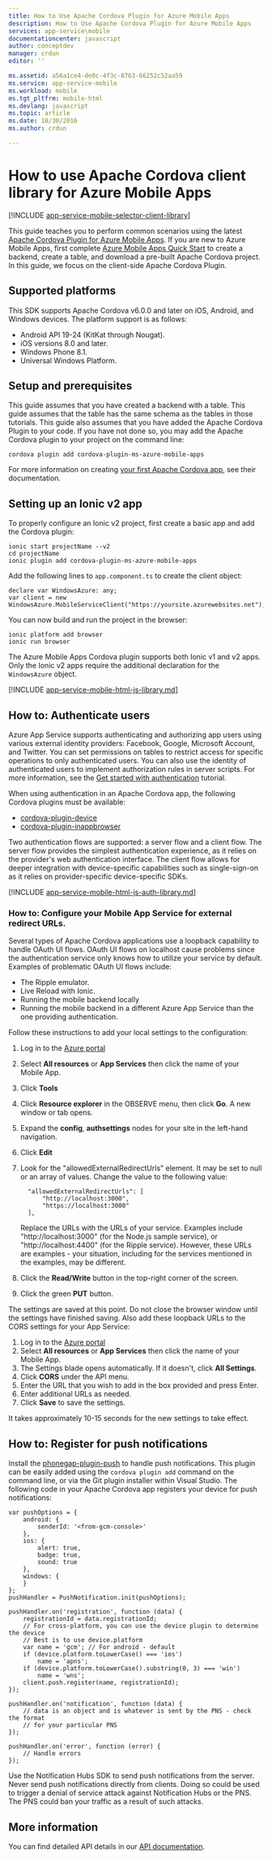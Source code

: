 ```yaml
---
title: How to Use Apache Cordova Plugin for Azure Mobile Apps
description: How to Use Apache Cordova Plugin for Azure Mobile Apps
services: app-service\mobile
documentationcenter: javascript
author: conceptdev
manager: crdun
editor: ''

ms.assetid: a56a1ce4-de0c-4f3c-8763-66252c52aa59
ms.service: app-service-mobile
ms.workload: mobile
ms.tgt_pltfrm: mobile-html
ms.devlang: javascript
ms.topic: article
ms.date: 10/30/2016
ms.author: crdun

---
```

# How to use Apache Cordova client library for Azure Mobile Apps
[!INCLUDE [app-service-mobile-selector-client-library](../../includes/app-service-mobile-selector-client-library.md)]

This guide teaches you to perform common scenarios using the latest [Apache Cordova Plugin for Azure Mobile Apps]. If you are new to Azure Mobile
Apps, first complete [Azure Mobile Apps Quick Start] to create a backend, create a table, and download a pre-built Apache Cordova project. In this
guide, we focus on the client-side Apache Cordova Plugin.

## Supported platforms
This SDK supports Apache Cordova v6.0.0 and later on iOS, Android, and Windows devices.  The platform
support is as follows:

* Android API 19-24 (KitKat through Nougat).
* iOS versions 8.0 and later.
* Windows Phone 8.1.
* Universal Windows Platform.

## <a name="Setup"></a>Setup and prerequisites
This guide assumes that you have created a backend with a table. This guide assumes that the table has the same schema as the tables in those
tutorials. This guide also assumes that you have added the Apache Cordova Plugin to your code.  If you have not done so, you may add the Apache
Cordova plugin to your project on the command line:

```
cordova plugin add cordova-plugin-ms-azure-mobile-apps
```

For more information on creating [your first Apache Cordova app], see their documentation.

## <a name="ionic"></a>Setting up an Ionic v2 app

To properly configure an Ionic v2 project, first create a basic app and add the Cordova plugin:

```
ionic start projectName --v2
cd projectName
ionic plugin add cordova-plugin-ms-azure-mobile-apps
```

Add the following lines to `app.component.ts` to create the client object:

```
declare var WindowsAzure: any;
var client = new WindowsAzure.MobileServiceClient("https://yoursite.azurewebsites.net");
```

You can now build and run the project in the browser:

```
ionic platform add browser
ionic run browser
```

The Azure Mobile Apps Cordova plugin supports both Ionic v1 and v2 apps.  Only the Ionic v2 apps require the
additional declaration for the `WindowsAzure` object.

[!INCLUDE [app-service-mobile-html-js-library.md](../../includes/app-service-mobile-html-js-library.md)]

## <a name="auth"></a>How to: Authenticate users
Azure App Service supports authenticating and authorizing app users using various external identity
providers: Facebook, Google, Microsoft Account, and Twitter. You can set permissions on tables to restrict
access for specific operations to only authenticated users. You can also use the identity of authenticated
users to implement authorization rules in server scripts. For more information, see the [Get started with authentication] tutorial.

When using authentication in an Apache Cordova app, the following Cordova plugins must be available:

* [cordova-plugin-device]
* [cordova-plugin-inappbrowser]

Two authentication flows are supported: a server flow and a client flow.  The server flow provides the simplest
authentication experience, as it relies on the provider's web authentication interface. The client flow allows
for deeper integration with device-specific capabilities such as single-sign-on as it relies on provider-specific
device-specific SDKs.

[!INCLUDE [app-service-mobile-html-js-auth-library.md](../../includes/app-service-mobile-html-js-auth-library.md)]

### <a name="configure-external-redirect-urls"></a>How to: Configure your Mobile App Service for external redirect URLs.
Several types of Apache Cordova applications use a loopback capability to handle OAuth UI flows.  OAuth UI
flows on localhost cause problems since the authentication service only knows how to utilize your service
by default.  Examples of problematic OAuth UI flows include:

* The Ripple emulator.
* Live Reload with Ionic.
* Running the mobile backend locally
* Running the mobile backend in a different Azure App Service than the one providing authentication.

Follow these instructions to add your local settings to the configuration:

1. Log in to the [Azure portal]
2. Select **All resources** or **App Services** then click the name of your Mobile App.
3. Click **Tools**
4. Click **Resource explorer** in the OBSERVE menu, then click **Go**.  A new window or tab opens.
5. Expand the **config**, **authsettings** nodes for your site in the left-hand navigation.
6. Click **Edit**
7. Look for the "allowedExternalRedirectUrls" element.  It may be set to null or an array of values.  Change
   the value to the following value:

         "allowedExternalRedirectUrls": [
             "http://localhost:3000",
             "https://localhost:3000"
         ],

    Replace the URLs with the URLs of your service.  Examples include "http://localhost:3000" (for the Node.js sample
    service), or "http://localhost:4400" (for the Ripple service).  However, these URLs are examples - your situation,
    including for the services mentioned in the examples, may be different.
8. Click the **Read/Write** button in the top-right corner of the screen.
9. Click the green **PUT** button.

The settings are saved at this point.  Do not close the browser window until the settings have finished saving.
Also add these loopback URLs to the CORS settings for your App Service:

1. Log in to the [Azure portal]
2. Select **All resources** or **App Services** then click the name of your Mobile App.
3. The Settings blade opens automatically.  If it doesn't, click **All Settings**.
4. Click **CORS** under the API menu.
5. Enter the URL that you wish to add in the box provided and press Enter.
6. Enter additional URLs as needed.
7. Click **Save** to save the settings.

It takes approximately 10-15 seconds for the new settings to take effect.

## <a name="register-for-push"></a>How to: Register for push notifications
Install the [phonegap-plugin-push] to handle push notifications.  This plugin can be easily added using the
`cordova plugin add` command on the command line, or via the Git plugin installer within Visual Studio.  The
following code in your Apache Cordova app registers your device for push notifications:

```
var pushOptions = {
    android: {
        senderId: '<from-gcm-console>'
    },
    ios: {
        alert: true,
        badge: true,
        sound: true
    },
    windows: {
    }
};
pushHandler = PushNotification.init(pushOptions);

pushHandler.on('registration', function (data) {
    registrationId = data.registrationId;
    // For cross-platform, you can use the device plugin to determine the device
    // Best is to use device.platform
    var name = 'gcm'; // For android - default
    if (device.platform.toLowerCase() === 'ios')
        name = 'apns';
    if (device.platform.toLowerCase().substring(0, 3) === 'win')
        name = 'wns';
    client.push.register(name, registrationId);
});

pushHandler.on('notification', function (data) {
    // data is an object and is whatever is sent by the PNS - check the format
    // for your particular PNS
});

pushHandler.on('error', function (error) {
    // Handle errors
});
```

Use the Notification Hubs SDK to send push notifications from the server.  Never send push notifications
directly from clients. Doing so could be used to trigger a denial of service attack against Notification Hubs
or the PNS.  The PNS could ban your traffic as a result of such attacks.

## More information

You can find detailed API details in our [API documentation](http://azure.github.io/azure-mobile-apps-js-client/).

<!-- URLs. -->
[Azure portal]: https://portal.azure.com
[Azure Mobile Apps Quick Start]: app-service-mobile-cordova-get-started.md
[Get started with authentication]: app-service-mobile-cordova-get-started-users.md
[Add authentication to your app]: app-service-mobile-cordova-get-started-users.md

[Apache Cordova Plugin for Azure Mobile Apps]: https://www.npmjs.com/package/cordova-plugin-ms-azure-mobile-apps
[your first Apache Cordova app]: http://cordova.apache.org/#getstarted
[phonegap-facebook-plugin]: https://github.com/wizcorp/phonegap-facebook-plugin
[phonegap-plugin-push]: https://www.npmjs.com/package/phonegap-plugin-push
[cordova-plugin-device]: https://www.npmjs.com/package/cordova-plugin-device
[cordova-plugin-inappbrowser]: https://www.npmjs.com/package/cordova-plugin-inappbrowser
[Query object documentation]: https://msdn.microsoft.com/library/azure/jj613353.aspx
